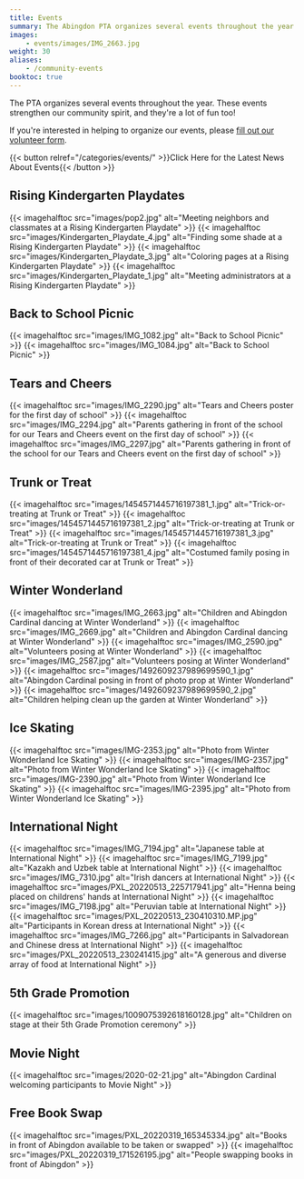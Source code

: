 ```yaml
---
title: Events
summary: The Abingdon PTA organizes several events throughout the year.
images:
    - events/images/IMG_2663.jpg
weight: 30
aliases:
    - /community-events
booktoc: true
---
```


The PTA organizes several events throughout the year. These events strengthen our community spirit, and they're a lot of fun too!

If you're interested in helping to organize our events, please [fill out our volunteer form](https://docs.google.com/forms/d/e/1FAIpQLSf50HFDkNfDxP5VfE2LzsxKbUPZdmRGQTeNEUhXkU_qLCLWZQ/viewform?usp=sf_link).

{{< button relref="/categories/events/" >}}Click Here for the Latest News About Events{{< /button >}}

## Rising Kindergarten Playdates

{{< imagehalftoc src="images/pop2.jpg" alt="Meeting neighbors and classmates at a Rising Kindergarten Playdate" >}}
{{< imagehalftoc src="images/Kindergarten_Playdate_4.jpg" alt="Finding some shade at a Rising Kindergarten Playdate" >}}
{{< imagehalftoc src="images/Kindergarten_Playdate_3.jpg" alt="Coloring pages at a Rising Kindergarten Playdate" >}}
{{< imagehalftoc src="images/Kindergarten_Playdate_1.jpg" alt="Meeting administrators at a Rising Kindergarten Playdate" >}}

## Back to School Picnic

{{< imagehalftoc src="images/IMG_1082.jpg" alt="Back to School Picnic" >}}
{{< imagehalftoc src="images/IMG_1084.jpg" alt="Back to School Picnic" >}}

## Tears and Cheers

{{< imagehalftoc src="images/IMG_2290.jpg" alt="Tears and Cheers poster for the first day of school" >}}
{{< imagehalftoc src="images/IMG_2294.jpg" alt="Parents gathering in front of the school for our Tears and Cheers event on the first day of school" >}}
{{< imagehalftoc src="images/IMG_2297.jpg" alt="Parents gathering in front of the school for our Tears and Cheers event on the first day of school" >}}

## Trunk or Treat

{{< imagehalftoc src="images/1454571445716197381_1.jpg" alt="Trick-or-treating at Trunk or Treat" >}}
{{< imagehalftoc src="images/1454571445716197381_2.jpg" alt="Trick-or-treating at Trunk or Treat" >}}
{{< imagehalftoc src="images/1454571445716197381_3.jpg" alt="Trick-or-treating at Trunk or Treat" >}}
{{< imagehalftoc src="images/1454571445716197381_4.jpg" alt="Costumed family posing in front of their decorated car at Trunk or Treat" >}}

## Winter Wonderland

{{< imagehalftoc src="images/IMG_2663.jpg" alt="Children and Abingdon Cardinal dancing at Winter Wonderland" >}}
{{< imagehalftoc src="images/IMG_2669.jpg" alt="Children and Abingdon Cardinal dancing at Winter Wonderland" >}}
{{< imagehalftoc src="images/IMG_2590.jpg" alt="Volunteers posing at Winter Wonderland" >}}
{{< imagehalftoc src="images/IMG_2587.jpg" alt="Volunteers posing at Winter Wonderland" >}}
{{< imagehalftoc src="images/1492609237989699590_1.jpg" alt="Abingdon Cardinal posing in front of photo prop at Winter Wonderland" >}}
{{< imagehalftoc src="images/1492609237989699590_2.jpg" alt="Children helping clean up the garden at Winter Wonderland" >}}

## Ice Skating

{{< imagehalftoc src="images/IMG-2353.jpg" alt="Photo from Winter Wonderland Ice Skating" >}}
{{< imagehalftoc src="images/IMG-2357.jpg" alt="Photo from Winter Wonderland Ice Skating" >}}
{{< imagehalftoc src="images/IMG-2390.jpg" alt="Photo from Winter Wonderland Ice Skating" >}}
{{< imagehalftoc src="images/IMG-2395.jpg" alt="Photo from Winter Wonderland Ice Skating" >}}

## International Night

{{< imagehalftoc src="images/IMG_7194.jpg" alt="Japanese table at International Night" >}}
{{< imagehalftoc src="images/IMG_7199.jpg" alt="Kazakh and Uzbek table at International Night" >}}
{{< imagehalftoc src="images/IMG_7310.jpg" alt="Irish dancers at International Night" >}}
{{< imagehalftoc src="images/PXL_20220513_225717941.jpg" alt="Henna being placed on childrens' hands at International Night" >}}
{{< imagehalftoc src="images/IMG_7198.jpg" alt="Peruvian table at International Night" >}}
{{< imagehalftoc src="images/PXL_20220513_230410310.MP.jpg" alt="Participants in Korean dress at International Night" >}}
{{< imagehalftoc src="images/IMG_7266.jpg" alt="Participants in Salvadorean and Chinese dress at International Night" >}}
{{< imagehalftoc src="images/PXL_20220513_230241415.jpg" alt="A generous and diverse array of food at International Night" >}}

## 5th Grade Promotion

{{< imagehalftoc src="images/1009075392618160128.jpg" alt="Children on stage at their 5th Grade Promotion ceremony" >}}

## Movie Night

{{< imagehalftoc src="images/2020-02-21.jpg" alt="Abingdon Cardinal welcoming participants to Movie Night" >}}

## Free Book Swap

{{< imagehalftoc src="images/PXL_20220319_165345334.jpg" alt="Books in front of Abingdon available to be taken or swapped" >}}
{{< imagehalftoc src="images/PXL_20220319_171526195.jpg" alt="People swapping books in front of Abingdon" >}}